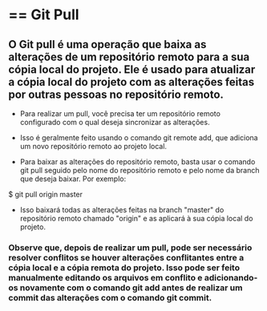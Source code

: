 # == Git Pull

## O Git pull é uma operação que baixa as alterações de um repositório remoto para a sua cópia local do projeto. Ele é usado para atualizar a cópia local do projeto com as alterações feitas por outras pessoas no repositório remoto.

- Para realizar um pull, você precisa ter um repositório remoto configurado com o qual deseja sincronizar as alterações. 

- Isso é geralmente feito usando o comando git remote add, que adiciona um novo repositório remoto ao projeto local.

- Para baixar as alterações do repositório remoto, basta usar o comando git pull seguido pelo nome do repositório remoto e pelo nome da branch que deseja baixar. Por exemplo:

$ git pull origin master
- Isso baixará todas as alterações feitas na branch "master" do repositório remoto chamado "origin" e as aplicará à sua cópia local do projeto.

### Observe que, depois de realizar um pull, pode ser necessário resolver conflitos se houver alterações conflitantes entre a cópia local e a cópia remota do projeto. Isso pode ser feito manualmente editando os arquivos em conflito e adicionando-os novamente com o comando git add antes de realizar um commit das alterações com o comando git commit.



